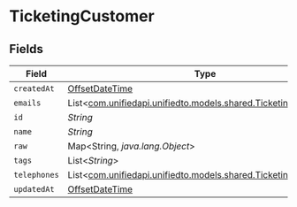 # TicketingCustomer


## Fields

| Field                                                                                                        | Type                                                                                                         | Required                                                                                                     | Description                                                                                                  |
| ------------------------------------------------------------------------------------------------------------ | ------------------------------------------------------------------------------------------------------------ | ------------------------------------------------------------------------------------------------------------ | ------------------------------------------------------------------------------------------------------------ |
| `createdAt`                                                                                                  | [OffsetDateTime](https://docs.oracle.com/javase/8/docs/api/java/time/OffsetDateTime.html)                    | :heavy_minus_sign:                                                                                           | N/A                                                                                                          |
| `emails`                                                                                                     | List<[com.unifiedapi.unifiedto.models.shared.TicketingEmail](../../models/shared/TicketingEmail.md)>         | :heavy_minus_sign:                                                                                           | N/A                                                                                                          |
| `id`                                                                                                         | *String*                                                                                                     | :heavy_minus_sign:                                                                                           | N/A                                                                                                          |
| `name`                                                                                                       | *String*                                                                                                     | :heavy_minus_sign:                                                                                           | N/A                                                                                                          |
| `raw`                                                                                                        | Map<String, *java.lang.Object*>                                                                              | :heavy_minus_sign:                                                                                           | N/A                                                                                                          |
| `tags`                                                                                                       | List<*String*>                                                                                               | :heavy_minus_sign:                                                                                           | N/A                                                                                                          |
| `telephones`                                                                                                 | List<[com.unifiedapi.unifiedto.models.shared.TicketingTelephone](../../models/shared/TicketingTelephone.md)> | :heavy_minus_sign:                                                                                           | N/A                                                                                                          |
| `updatedAt`                                                                                                  | [OffsetDateTime](https://docs.oracle.com/javase/8/docs/api/java/time/OffsetDateTime.html)                    | :heavy_minus_sign:                                                                                           | N/A                                                                                                          |